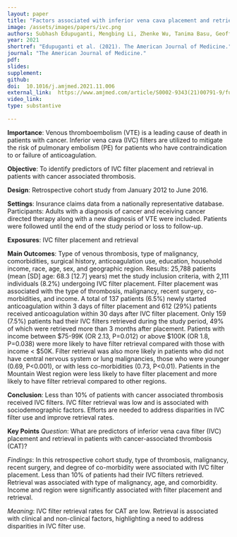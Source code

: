```yaml
---
layout: paper
title: "Factors associated with inferior vena cava placement and retrieval for patients with cancer associated thrombosis"
image: /assets/images/papers/ivc.png
authors: Subhash Edupuganti, Mengbing Li, Zhenke Wu, Tanima Basu, Geoffrey Barnes, Marc Carrier, Suman Sood, Jennifer Griggs, Jordan Schaefer
year: 2021
shortref: "Edupuganti et al. (2021). The American Journal of Medicine."
journal: "The American Journal of Medicine."
pdf: 
slides: 
supplement: 
github: 
doi:  10.1016/j.amjmed.2021.11.006
external_link:  https://www.amjmed.com/article/S0002-9343(21)00791-9/fulltext
video_link: 
type: substantive
 
---
```


**Importance**: Venous thromboembolism (VTE) is a leading cause of death in patients with cancer. Inferior vena cava (IVC) filters are utilized to mitigate the risk of pulmonary embolism (PE) for patients who have contraindication to or failure of anticoagulation. 

**Objective**: To identify predictors of IVC filter placement and retrieval in patients with cancer associated thrombosis.

**Design**: Retrospective cohort study from January 2012 to June 2016.

**Settings**: Insurance claims data from a nationally representative database.
Participants: Adults with a diagnosis of cancer and receiving cancer directed therapy along with a new diagnosis of VTE were included. Patients were followed until the end of the study period or loss to follow-up. 

**Exposures**: IVC filter placement and retrieval

**Main Outcomes**: Type of venous thrombosis, type of malignancy, comorbidities, surgical history, anticoagulation use, education, household income, race, age, sex, and geographic region. 
Results: 25,788 patients (mean [SD] age: 68.3 [12.7] years) met the study inclusion criteria, with 2,111 individuals (8.2%) undergoing IVC filter placement. Filter placement was associated with the type of thrombosis, malignancy, recent surgery, co-morbidities, and income. A total of 137 patients (6.5%) newly started anticoagulation within 3 days of filter placement and 612 (29%) patients received anticoagulation within 30 days after IVC filter placement. Only 159 (7.5%) patients had their IVC filters retrieved during the study period, 49% of which were retrieved more than 3 months after placement. Patients with income between $75-99K (OR 2.13, P=0.012) or above $100K (OR 1.8, P=0.038) were more likely to have filter retrieval compared with those with income < $50K. Filter retrieval was also more likely in patients who did not have central nervous system or lung malignancies, those who were younger (0.69, P<0.001), or with less co-morbidities (0.73, P<0.01). Patients in the Mountain West region were less likely to have filter placement and more likely to have filter retrieval compared to other regions.

**Conclusion**: Less than 10% of patients with cancer associated thrombosis received IVC filters. IVC filter retrieval was low and is associated with sociodemographic factors. Efforts are needed to address disparities in IVC filter use and improve retrieval rates.



**Key Points**
*Question*: What are predictors of inferior vena cava filter (IVC) placement and retrieval in patients with cancer-associated thrombosis (CAT)?

*Findings*: In this retrospective cohort study, type of thrombosis, malignancy, recent surgery, and degree of co-morbidity were associated with IVC filter placement. Less than 10% of patients had their IVC filters retrieved. Retrieval was associated with type of malignancy, age, and comorbidity. Income and region were significantly associated with filter placement and retrieval.

*Meaning*: IVC filter retrieval rates for CAT are low. Retrieval is associated with clinical and non-clinical factors, highlighting a need to address disparities in IVC filter use. 



